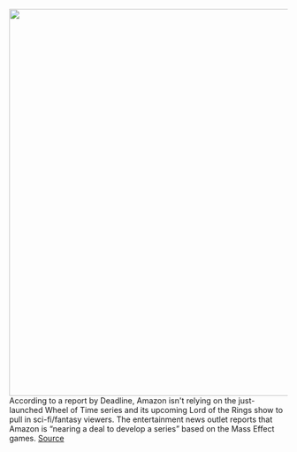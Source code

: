<img src='https://cdn.vox-cdn.com/thumbor/jOB4WMEwvghcxeXr0lFsn-telNE=/0x0:768x432/1200x800/filters:focal(323x155:445x277)/cdn.vox-cdn.com/uploads/chorus_image/image/70185127/MassEffect_LE_Key_Art_16x9_RGB_768x432.0.jpg' width='700px' /><br/>
According to a report by Deadline, Amazon isn't relying on the just-launched Wheel of Time series and its upcoming Lord of the Rings show to pull in sci-fi/fantasy viewers. The entertainment news outlet reports that Amazon is “nearing a deal to develop a series” based on the Mass Effect games.
<a href='https://www.theverge.com/2021/11/23/22799583/mass-effect-bioware-tv-show-movie-amazon-studios-rumor'> Source <a/>